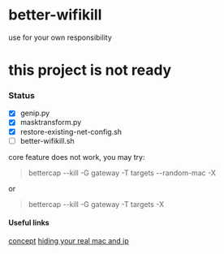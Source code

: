 # better-wifikill
use for your own responsibility 

# this project is not ready

### Status
- [x] genip.py
- [x] masktransform.py
- [x] restore-existing-net-config.sh
- [ ] better-wifikill.sh

core feature does not work, you may try:
>bettercap --kill -G gateway -T targets --random-mac -X

or
>bettercap --kill -G gateway -T targets -X

#### Useful links
[concept](http://superuser.com/questions/435356/a-pc-application-similar-to-wifikill-in-android)
[hiding your real mac and ip](https://habrahabr.ru/post/226679/)


